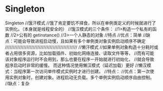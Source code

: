 # Singleton
Singleton
//饿汗模式
//饿了肯定要饥不择食，所以在单例类定义的时候就进行了实例化。（本身就是线程安全的）
//饿汉模式的三个条件：
//1>构造一个私有的函数
//2>公有的 getinstance()
//3>一个人静态的对象
//特点
//优点：简单
//缺点：可能会导致进程启动慢，且如果有多个单例类对象实例启动顺序不确定
///////////////////////////////////////////////
//懒汗模式
//如果单例对象构造十分耗时或者占用很多资源，比如加载插件、初始化网络连接、读取文件等等，
//而有可能该对象程序运行时不会用到，那么也要在程序一开始就进行初始化，
//就会导致程序启动时非常的缓慢。 而这种情况使用懒汉模式（延迟加载）更好
//懒汉模式：当程序第一次访问单件模式实例时才进行创建。
//特点：
//优点：第一次使用实例对象时，创建对象。进程启动无负载。多个单例实例启动顺序自由控制。
//缺点：复杂
